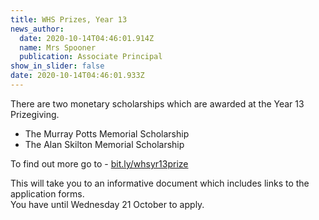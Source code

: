 ```yaml
---
title: WHS Prizes, Year 13
news_author:
  date: 2020-10-14T04:46:01.914Z
  name: Mrs Spooner
  publication: Associate Principal
show_in_slider: false
date: 2020-10-14T04:46:01.933Z
---
```

<!--StartFragment-->

There are two monetary scholarships which are awarded at the Year 13 Prizegiving.

* The Murray Potts Memorial Scholarship
* The Alan Skilton Memorial Scholarship

To find out more go to - [bit.ly/whsyr13prize](https://drive.google.com/file/d/1FouUe7CukcviOfJn_Azb6oQH0QsPwYpo/view)

This will take you to an informative document which includes links to the application forms.  
You have until Wednesday 21 October to apply.

<!--EndFragment-->